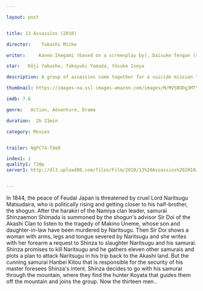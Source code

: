 ```yaml
---

layout: post


title: 13 Assassins (2010)

director:    Takashi Miike

writer:     Kaneo Ikegami (based on a screenplay by), Daisuke Tengan (screenplay)

star:   Kôji Yakusho, Takayuki Yamada, Yûsuke Iseya

description: A group of assassins come together for a suicide mission to kill an evil lord.

thumbnail: https://images-na.ssl-images-amazon.com/images/M/MV5BODg3MTYwODY3MF5BMl5BanBnXkFtZTcwMDk2MzYwNQ@@._V1_QL50_.jpg

imdb: 7.6

genre:   Action, Adventure, Drama 

duration:  2h 21min

category: Movies


trailer: NgPC74-Tde8

index1: 1
quality1: 720p
server1: http://dl3.upload08.com/files/Film/2010/13%20Assassins%202010/13.Assassins.2010.720p.BRRip.x265.FardaDL.mkv


---
```


In 1844, the peace of Feudal Japan is threatened by cruel Lord Naritsugu Matsudaira, who is politically rising and getting closer to his half-brother, the shogun. After the harakiri of the Namiya clan leader, samurai Shinzaemon Shimada is summoned by the shogun's advisor Sir Doi of the Akashi Clan to listen to the tragedy of Makino Uneme, whose son and daughter-in-law have been murdered by Naritsugu. Then Sir Doi shows a woman with arms, legs and tongue severed by Naritsugu and she writes with her forearm a request to Shinza to slaughter Naritsugu and his samurai. Shinza promises to kill Naritsugu and he gathers eleven other samurais and plots a plan to attack Naritsugu in his trip back to the Akashi land. But the cunning samurai Hanbei Kitou that is responsible for the security of his master foresees Shinza's intent. Shinza decides to go with his samurai through the mountain, where they find the hunter Koyata that guides them off the mountain and joins the group. Now the thirteen men..